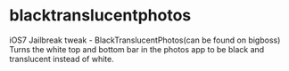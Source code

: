 blacktranslucentphotos
======================

iOS7 Jailbreak tweak - BlackTranslucentPhotos(can be found on bigboss)
Turns the white top and bottom bar in the photos app to be black and translucent instead of white.
